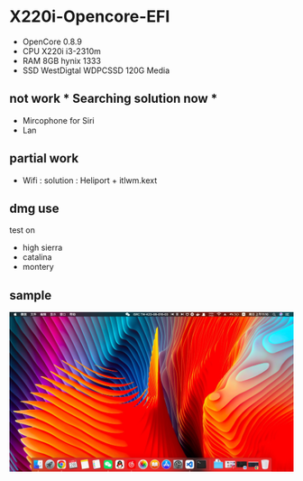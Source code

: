 # X220i-Opencore-EFI
 - OpenCore 0.8.9
 - CPU X220i i3-2310m
 - RAM 8GB hynix 1333
 - SSD WestDigtal WDPCSSD 120G Media
## not work * Searching solution now *
- Mircophone for Siri
- Lan

## partial work
- Wifi :
 solution : Heliport + itlwm.kext

## dmg use
test on 
- high sierra
- catalina
- montery

## sample
![Mac sample](./Macintosh.jpeg)
